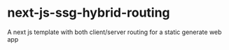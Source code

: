 # next-js-ssg-hybrid-routing
A next js template with both client/server routing for a static generate web app

